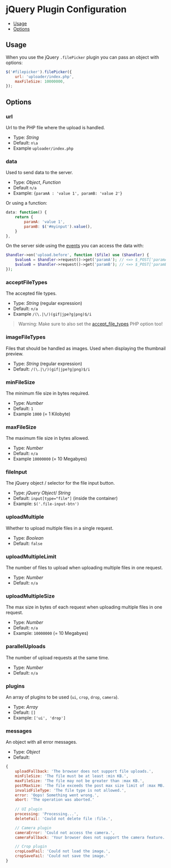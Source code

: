 # jQuery Plugin Configuration

- [Usage](#usage)
- [Options](#options)

## Usage

When you use the jQuery `.filePicker` plugin you can pass an object with options:

```javascript
$('#filepicker').filePicker({
	url: 'uploader/index.php',
    maxFileSize: 10000000,
});
```

## Options

### url

Url to the PHP file where the upload is handled.

- Type: _String_
- Default: `n\a`
- Example `uploader/index.php`

### data

Used to send data to the server.

- Type: _Object_, _Function_
- Default `n/a`
- Example: `{paramA : 'value 1', paramB: 'value 2'}`

Or using a function:

```javascript	
data: function() { 
	return {
		paramA: 'value 1',
		paramB: $('#myinput').value(),
	} 
},
```

On the server side using the [events](apiphp.md) you can access the data with:

```php
$handler->on('upload.before', function ($file) use ($handler) {
    $valueA = $handler->request()->get('paramA'); // <=> $_POST['paramA']
    $valueB = $handler->request()->get('paramB'); // <=> $_POST['paramB']
});
```

### acceptFileTypes

The accepted file types.

- Type: _String_ (regular expression)
- Default: `n/a`
- Example `/(\.|\/)(gif|jpe?g|png)$/i`

> Warning: Make sure to also set the [accept_file_types](configphp.md#accept_file_types) PHP option too!

### imageFileTypes

Files that should be handled as images. Used when displaying the thumbnail preview.

- Type: _String_ (regular expression)
- Default: `/(\.|\/)(gif|jpe?g|png)$/i`

### minFileSize

The minimum file size in bytes required.

- Type: _Number_
- Default: `1`
- Example `1000` (= 1 Kilobyte)

### maxFileSize

The maximum file size in bytes allowed.

- Type: _Number_
- Default: `n/a`
- Example `10000000` (= 10 Megabyes)

### fileInput

The jQuery object / selector for the file input button.

- Type: _jQuery Object_/ _String_
- Default: `input[type="file"]` (inside the container)
- Example: `$('.file-input-btn')`


### uploadMultiple

Whether to upload multiple files in a single request.

- Type: _Boolean_
- Default: `false`

### uploadMultipleLimit

The number of files to upload when uploading multiple files in one request.

- Type: _Number_
- Default: `n/a`

### uploadMultipleSize

The max size in bytes of each request when uploading multiple files in one request.

- Type: _Number_
- Default: `n/a`
- Example: `10000000` (= 10 Megabyes)

### parallelUploads

The number of upload requests at the same time.

- Type: _Number_
- Default: `n/a`

### plugins

An array of plugins to be used (`ui`, `crop`, `drop`, `camera`).

- Type: _Array_
- Default: `[]`
- Example: `['ui', 'drop']`

### messages

An object with all error messages.

- Type: _Object_
- Default:

```javascript
{
    uploadFallback: 'The browser does not support file uploads.',
    minFileSize: 'The file must be at least :min KB.',
    maxFileSize: 'The file may not be greater than :max KB.',
    postMaxSize: 'The file exceeds the post max size limit of :max MB.',
    invalidFileType: 'The file type is not allowed.',
    error: 'Oops! Something went wrong.',
    abort: 'The operation was aborted.'
    
    // UI plugin
    processing: 'Processing...',
    deleteFail: 'Could not delete file :file.',

    // Camera plugin
    cameraError: 'Could not access the camera.',
    cameraFallback: 'Your browser does not support the camera feature.',

    // Crop plugin
    cropLoadFail: 'Could not load the image.',
    cropSaveFail: 'Could not save the image.'
}
```
